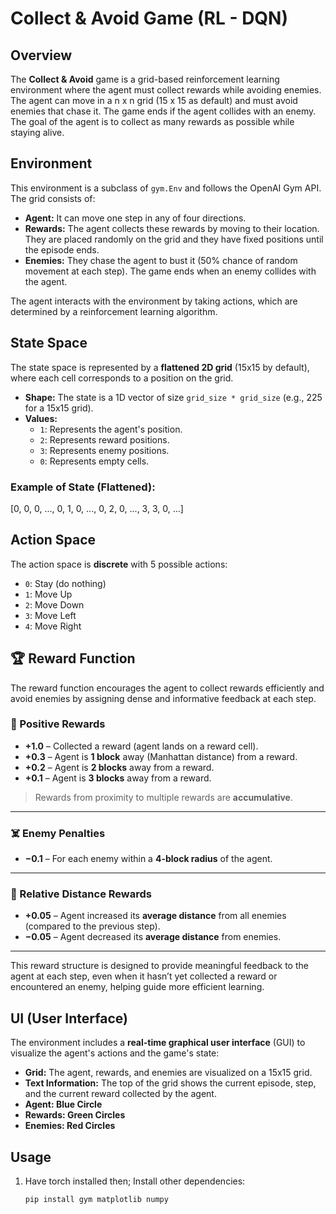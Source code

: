 # Collect & Avoid Game (RL - DQN)

## Overview

The **Collect & Avoid** game is a grid-based reinforcement learning environment where the agent must collect rewards while avoiding enemies. The agent can move in a n x n grid (15 x 15 as default) and must avoid enemies that chase it. The game ends if the agent collides with an enemy. The goal of the agent is to collect as many rewards as possible while staying alive.

## Environment

This environment is a subclass of `gym.Env` and follows the OpenAI Gym API. The grid consists of:
- **Agent:** It can move one step in any of four directions.
- **Rewards:** The agent collects these rewards by moving to their location. They are placed randomly on the grid and they have fixed positions until the episode ends. 
- **Enemies:** They chase the agent to bust it (50% chance of random movement at each step). The game ends when an enemy collides with the agent.

The agent interacts with the environment by taking actions, which are determined by a reinforcement learning algorithm.

## State Space

The state space is represented by a **flattened 2D grid** (15x15 by default), where each cell corresponds to a position on the grid.

- **Shape:** The state is a 1D vector of size `grid_size * grid_size` (e.g., 225 for a 15x15 grid).
- **Values:**
  - `1`: Represents the agent's position.
  - `2`: Represents reward positions.
  - `3`: Represents enemy positions.
  - `0`: Represents empty cells.

### Example of State (Flattened):
[0, 0, 0, ..., 0, 1, 0, ..., 0, 2, 0, ..., 3, 3, 0, ...]


## Action Space

The action space is **discrete** with 5 possible actions:

- `0`: Stay (do nothing)
- `1`: Move Up
- `2`: Move Down
- `3`: Move Left
- `4`: Move Right

## 🏆 Reward Function

The reward function encourages the agent to collect rewards efficiently and avoid enemies by assigning dense and informative feedback at each step.

### 🎯 Positive Rewards

- **+1.0** – Collected a reward (agent lands on a reward cell).
- **+0.3** – Agent is **1 block** away (Manhattan distance) from a reward.
- **+0.2** – Agent is **2 blocks** away from a reward.
- **+0.1** – Agent is **3 blocks** away from a reward.

> Rewards from proximity to multiple rewards are **accumulative**.

---

### ☠️ Enemy Penalties

- **−0.1** – For each enemy within a **4-block radius** of the agent.

---

### 📏 Relative Distance Rewards

- **+0.05** – Agent increased its **average distance** from all enemies (compared to the previous step).
- **−0.05** – Agent decreased its **average distance** from enemies.

---

This reward structure is designed to provide meaningful feedback to the agent at each step, even when it hasn’t yet collected a reward or encountered an enemy, helping guide more efficient learning.


## UI (User Interface)

The environment includes a **real-time graphical user interface** (GUI) to visualize the agent's actions and the game's state:

- **Grid:** The agent, rewards, and enemies are visualized on a 15x15 grid.
- **Text Information:** The top of the grid shows the current episode, step, and the current reward collected by the agent.
- **Agent: Blue Circle**
- **Rewards: Green Circles**
- **Enemies: Red Circles**


## Usage

1. Have torch installed then; Install other dependencies:
   ```bash
   pip install gym matplotlib numpy
   ```








